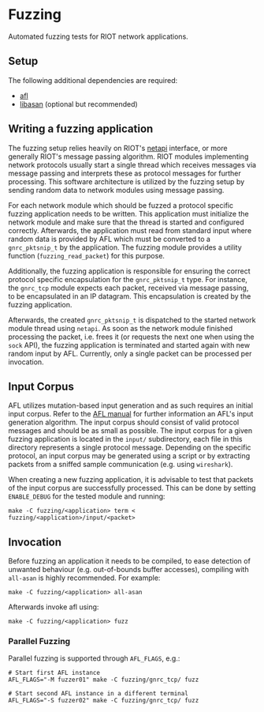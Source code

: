 # Fuzzing

Automated fuzzing tests for RIOT network applications.

## Setup

The following additional dependencies are required:

* [afl][afl homepage]
* [libasan][sanitizers github] (optional but recommended)

## Writing a fuzzing application

The fuzzing setup relies heavily on RIOT's [netapi][netapi doc]
interface, or more generally RIOT's message passing algorithm. RIOT
modules implementing network protocols usually start a single thread
which receives messages via message passing and interprets these as
protocol messages for further processing. This software architecture is
utilized by the fuzzing setup by sending random data to network modules
using message passing.

For each network module which should be fuzzed a protocol specific
fuzzing application needs to be written. This application must
initialize the network module and make sure that the thread is started
and configured correctly. Afterwards, the application must read from
standard input where random data is provided by AFL which must be
converted to a `gnrc_pktsnip_t` by the application. The fuzzing module
provides a utility function (`fuzzing_read_packet`) for this purpose.

Additionally, the fuzzing application is responsible for ensuring the
correct protocol specific encapsulation for the `gnrc_pktsnip_t` type.
For instance, the `gnrc_tcp` module expects each packet, received
via message passing, to be encapsulated in an IP datagram. This
encapsulation is created by the fuzzing application.

Afterwards, the created `gnrc_pktsnip_t` is dispatched to the started
network module thread using `netapi`. As soon as the network module
finished processing the packet, i.e. frees it (or requests the next one
when using the `sock` API), the fuzzing application is terminated and
started again with new random input by AFL. Currently, only a single
packet can be processed per invocation.

## Input Corpus

AFL utilizes mutation-based input generation and as such requires an
initial input corpus. Refer to the [AFL manual][afl-fuzz approach] for
further information an AFL's input generation algorithm. The input
corpus should consist of valid protocol messages and should be as small
as possible. The input corpus for a given fuzzing application is located
in the `input/` subdirectory, each file in this directory represents a
single protocol message. Depending on the specific protocol, an input
corpus may be generated using a script or by extracting packets from a
sniffed sample communication (e.g. using `wireshark`).

When creating a new fuzzing application, it is advisable to test that
packets of the input corpus are successfully processed. This can be done
by setting `ENABLE_DEBUG` for the tested module and running:

	make -C fuzzing/<application> term < fuzzing/<application>/input/<packet>

## Invocation

Before fuzzing an application it needs to be compiled, to ease detection
of unwanted behaviour (e.g. out-of-bounds buffer accesses), compiling
with `all-asan` is highly recommended. For example:

	make -C fuzzing/<application> all-asan

Afterwards invoke afl using:

	make -C fuzzing/<application> fuzz

### Parallel Fuzzing

Parallel fuzzing is supported through `AFL_FLAGS`, e.g.:

	# Start first AFL instance
	AFL_FLAGS="-M fuzzer01" make -C fuzzing/gnrc_tcp/ fuzz

	# Start second AFL instance in a different terminal
	AFL_FLAGS="-S fuzzer02" make -C fuzzing/gnrc_tcp/ fuzz

[sanitizers github]: https://github.com/google/sanitizers
[afl homepage]: http://lcamtuf.coredump.cx/afl/
[netapi doc]: https://riot-os.org/api/netapi_8h.html
[afl-fuzz approach]: https://github.com/google/AFL/blob/ca01f9a4c4ccb59d349c729ad3018e339f9aae0c/README.md#2-the-afl-fuzz-approach
